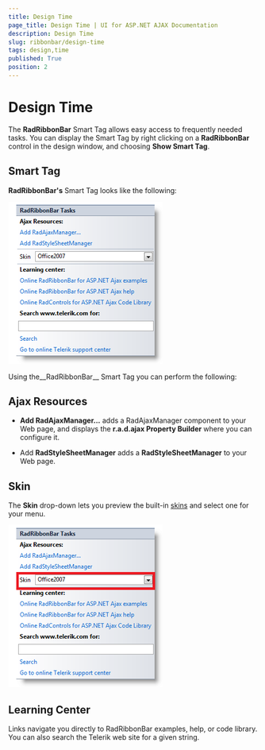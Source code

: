 ```yaml
---
title: Design Time
page_title: Design Time | UI for ASP.NET AJAX Documentation
description: Design Time
slug: ribbonbar/design-time
tags: design,time
published: True
position: 2
---
```


# Design Time



The __RadRibbonBar__ Smart Tag allows easy access to frequently needed tasks. You can display the Smart Tag by right clicking on a __RadRibbonBar__ control in the design window, and choosing __Show Smart Tag__.

## Smart Tag

__RadRibbonBar's__ Smart Tag looks like the following:

![RibbonBar Smart Tag](images/ribbonbar_smarttag.png)

Using the__RadRibbonBar__ Smart Tag you can perform the following:

## Ajax Resources

* __Add RadAjaxManager...__ adds a RadAjaxManager component to your Web page, and displays the __r.a.d.ajax Property Builder__ where you can configure it.

* Add __RadStyleSheetManager__ adds a __RadStyleSheetManager__ to your Web page.

## Skin

The __Skin__ drop-down lets you preview the built-in [skins](F027C770-AAB1-4942-8908-0E448B952734) and select one for your menu.

![RibbonBar Skins](images/ribbonbar_skins.png)

## Learning Center

Links navigate you directly to RadRibbonBar examples, help, or code library. You can also search the Telerik web site for a given string.
